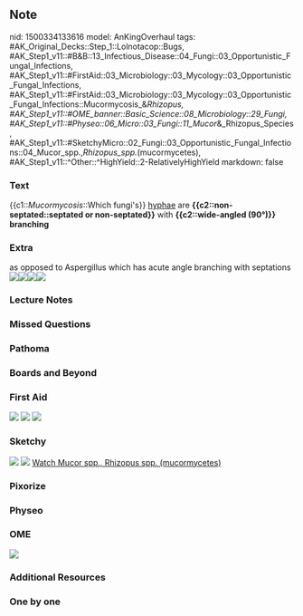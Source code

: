 ## Note
nid: 1500334133616
model: AnKingOverhaul
tags: #AK_Original_Decks::Step_1::Lolnotacop::Bugs, #AK_Step1_v11::#B&B::13_Infectious_Disease::04_Fungi::03_Opportunistic_Fungal_Infections, #AK_Step1_v11::#FirstAid::03_Microbiology::03_Mycology::03_Opportunistic_Fungal_Infections, #AK_Step1_v11::#FirstAid::03_Microbiology::03_Mycology::03_Opportunistic_Fungal_Infections::Mucormycosis_&_Rhizopus, #AK_Step1_v11::#OME_banner::Basic_Science::08_Microbiology::29_Fungi, #AK_Step1_v11::#Physeo::06_Micro::03_Fungi::11_Mucor_&_Rhizopus_Species, #AK_Step1_v11::#SketchyMicro::02_Fungi::03_Opportunistic_Fungal_Infections::04_Mucor_spp.,_Rhizopus_spp._(mucormycetes), #AK_Step1_v11::^Other::^HighYield::2-RelativelyHighYield
markdown: false

### Text
{{c1::<i>Mucormycosis</i>::Which fungi's}} <u>hyphae</u> are
<b>{{c2::non-septated::septated or non-septated}}</b> with
<b>{{c2::wide-angled (90°)}}</b> <b>branching</b>

### Extra
<div>
  as opposed to Aspergillus which has acute angle branching with
  septations
</div><img src="paste-3728031613136.jpg"><img src=
"paste-3753801416950.jpg"><img src=
"paste-3775276253425.jpg"><img src="paste-3676492005800.jpg">

### Lecture Notes


### Missed Questions


### Pathoma


### Boards and Beyond


### First Aid
<img src="tmpukx5pfcw.png"> <img src="tmps8v1j05f.png"> <img src=
"tmp9o7ol2gu.png">

### Sketchy
<img src="paste-470758480412675.jpg"> <img src=
"paste-143d5cb543d2add6db3593eec59bb52229df0f1c.png"> <a href=
"https://dashboard.sketchy.com/study/medical/courses/medical-microbiology/units/medical-microbiology-fungi/videos/medical-microbiology-fungi-opportunistic-fungal-infections-mucor-spp-rhizopus-spp-mucormycetes?utm_source=anki&utm_medium=partnership&utm_campaign=february_update&utm_content=medical">
Watch Mucor spp., Rhizopus spp. (mucormycetes)</a>

### Pixorize


### Physeo


### OME
<div class="ome-widget">
  <a href=
  "https://onlinemeded.org/spa/microbiology/fungi/acquire?ref=anki">
  <img src="_OME_AnkiFlashcards_Lesson_4.png"></a>
</div>

### Additional Resources


### One by one

